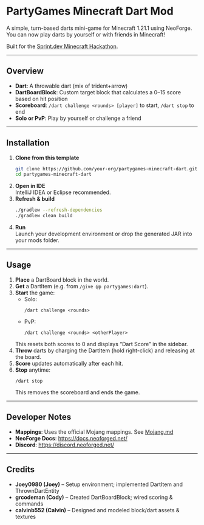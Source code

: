 # PartyGames Minecraft Dart Mod

A simple, turn-based darts mini-game for Minecraft 1.21.1 using NeoForge. You can now play darts by yourself or with friends in Minecraft! 

Built for the [Sprint.dev Minecraft Hackathon](https://www.sprint.dev/hackathons/minecrafthack).

---

## Overview

- **Dart**: A throwable dart (mix of trident+arrow)  
- **DartBoardBlock**: Custom target block that calculates a 0–15 score based on hit position  
- **Scoreboard**: `/dart challenge <rounds> [player]` to start, `/dart stop` to end  
- **Solo or PvP**: Play by yourself or challenge a friend  

---

## Installation

1. **Clone from this template**  
   ```bash
   git clone https://github.com/your-org/partygames-minecraft-dart.git
   cd partygames-minecraft-dart
   ```
2. **Open in IDE**  
   IntelliJ IDEA or Eclipse recommended.  
3. **Refresh & build**  
   ```bash
   ./gradlew --refresh-dependencies
   ./gradlew clean build
   ```
4. **Run**  
   Launch your development environment or drop the generated JAR into your mods folder.

---

## Usage

1. **Place** a DartBoard block in the world.  
2. **Get** a DartItem (e.g. from `/give @p partygames:dart`).  
3. **Start** the game:  
   - Solo:  
     ```
     /dart challenge <rounds>
     ```  
   - PvP:  
     ```
     /dart challenge <rounds> <otherPlayer>
     ```  
   This resets both scores to 0 and displays “Dart Score” in the sidebar.  
4. **Throw** darts by charging the DartItem (hold right-click) and releasing at the board.  
5. **Score** updates automatically after each hit.  
6. **Stop** anytime:  
   ```
   /dart stop
   ```  
   This removes the scoreboard and ends the game.

---

## Developer Notes

- **Mappings**: Uses the official Mojang mappings. See [Mojang.md](https://github.com/NeoForged/NeoForm/blob/main/Mojang.md)  
- **NeoForge Docs**: https://docs.neoforged.net/  
- **Discord**: https://discord.neoforged.net/  

---

## Credits

- **Joey0980 (Joey)** – Setup environment; implemented DartItem and ThrownDartEntity  
- **grcodeman (Cody)** – Created DartBoardBlock; wired scoring & commands  
- **calvinb552 (Calvin)** – Designed and modeled block/dart assets & textures  
